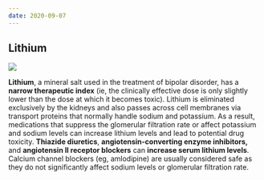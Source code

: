 ```yaml
---
date: 2020-09-07
---
```


## Lithium

<!-- lithium drug interactions -->

![](https://photos.thisispiggy.com/file/wikiFiles/image-20200205202013570.png)

**Lithium**, a mineral salt used in the treatment of bipolar disorder, has a **narrow therapeutic index** (ie, the clinically effective dose is only slightly lower than the dose at which it becomes toxic). Lithium is eliminated exclusively by the  kidneys and also passes across cell membranes via transport proteins  that normally handle sodium and potassium. As a result, medications  that suppress the glomerular filtration rate or affect potassium and  sodium levels can increase lithium levels and lead to potential drug  toxicity. **Thiazide diuretics**, **angiotensin-converting enzyme inhibitors,** and **angiotensin II receptor blockers** can **increase serum lithium levels**.  Calcium channel blockers (eg, amlodipine) are usually considered safe  as they do not significantly affect sodium levels or glomerular  filtration rate.
